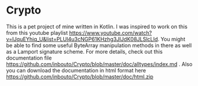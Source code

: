 # Crypto

This is a pet project of mine written in Kotlin. I was inspired to work on this from this youtube playlist https://www.youtube.com/watch?v=IJquEYhiq_U&list=PLUl4u3cNGP61KHzhg3JIJdK08JLSlcLId. You might be able to find some useful ByteArray manipulation methods in there as well as a Lamport signature scheme.
For more details, check out this documentation file https://github.com/inbouto/Crypto/blob/master/doc/alltypes/index.md . 
Also you can download the documentation in html format here https://github.com/inbouto/Crypto/blob/master/doc/html.zip
